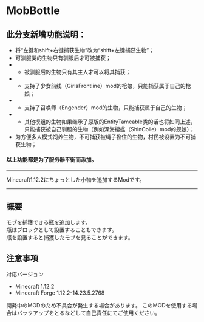 MobBottle
===

## 此分支新增功能说明：  
- 将“左键和shift+右键捕获生物”改为“shift+左键捕获生物”；  
- 可驯服类的生物只有驯服后才可被捕获；  
- - 被驯服后的生物只有其主人才可以将其捕获；  
- - 支持了少女前线（GirlsFrontline）mod的枪娘，只能捕获属于自己的枪娘；  
- - 支持了召唤师（Engender）mod的生物，只能捕获属于自己的生物；  
- - 其他模组的生物如果继承了原版的EntityTameable类的话也将如同上述，只能捕获被自己驯服的生物（例如深海棲艦（ShinColle）mod的舰娘）；  
- 为方便多人模式饲养生物，不可捕获被绳子拴住的生物，村民被设置为不可捕获生物；  
#### 以上功能都是为了服务器平衡而添加。  

---

Minecraft1.12.2にちょっとした小物を追加するModです。

---

## 概要
モブを捕獲できる瓶を追加します。  
瓶はブロックとして設置することもできます。  
瓶を設置すると捕獲したモブを見ることができます。

## 注意事項
対応バージョン
- Minecraft 1.12.2
- Minecraft Forge 1.12.2-14.23.5.2768
  
開発中のMODのため不具合が発生する場合があります。
このMODを使用する場合はバックアップをとるなどして自己責任にてご使用ください。
